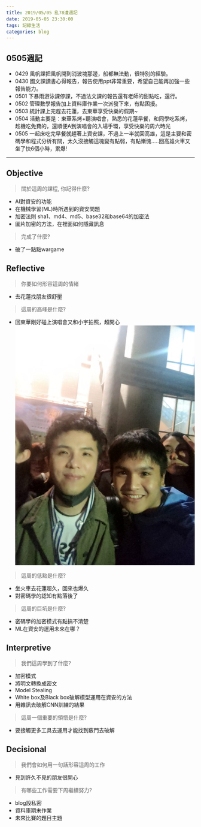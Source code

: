 ```yaml
---
title: 2019/05/05 亂78遭週記
date: 2019-05-05 23:30:00
tags: 記錄生活
categories: blog
---
```

## **0505週記**

- 0429 風帆課把風帆開到消波塊那邊，船都無法動，很特別的經驗。
- 0430 國文課讀書心得報告，報告使用ppt非常重要，希望自己能再加強一些報告能力。
- 0501 下暴雨游泳課停課，不過法文課的報告還有老師的甜點吃，還行。
- 0502 管理數學報告加上資料庫作業一次派發下來，有點困擾。
- 0503 統計課上完趕去花蓮，去東華享受快樂的假期~
- 0504 活動主要是：東華系烤+聽演唱會，熟悉的花蓮早餐，和同學吃系烤，趁機吃免費的，還順便A到演唱會的入場手環，享受快樂的周六時光
- 0505 一起床吃完早餐就趕著上資安課，不過上一半就回高雄，這是主要和密碼學和程式分析有關，太久沒接觸這塊變有點弱，有點慚愧.....回高雄火車又坐了快6個小時，累爆!

---
<!-- more -->
## **Objective**

> 關於這周的課程, 你記得什麼?

- AI對資安的功能
- 在機械學習(ML)時所遇到的資安問題
- 加密法則 sha1、md4、md5、base32和base64的加密法
- 圖片加密的方法，在裡面如何隱藏訊息

> 完成了什麼?

- 破了一點點wargame

## **Reflective**

> 你要如何形容這周的情緒

* 去花蓮找朋友很舒壓

> 這周的高峰是什麼?

* 回東華剛好碰上演唱會又和小宇拍照，超開心
![img](https://raw.githubusercontent.com/kidneyweakx/img-host/image/image/20190505.jpg )

> 這周的低點是什麼?

- 坐火車去花蓮超久，回來也爆久
- 對密碼學的認知有點落後了

> 這周的巨坑是什麼?

- 密碼學的加密模式有點搞不清楚
- ML在資安的運用未來在哪？

## **Interpretive**

> 我們這周學到了什麼?

- 加密模式
- 將明文轉換成密文
- Model Stealing
- White box及Black box破解模型運用在資安的方法
- 用雜訊去破解CNN訓練的結果

> 這周一個重要的領悟是什麼?

* 要接觸更多工具去運用才能找到竅門去破解

## **Decisional**

> 我們會如何用一句話形容這周的工作

- 見到許久不見的朋友很開心

> 有哪些工作需要下周繼續努力?

- blog設私密
- 資料庫期末作業
- 未來比賽的題目主題
